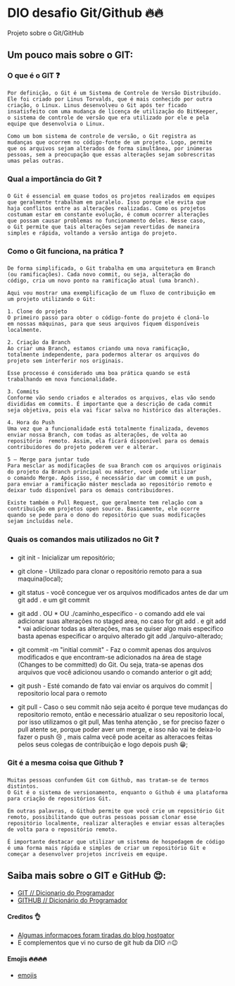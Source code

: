 # DIO desafio Git/Github 🔥🔥
Projeto sobre o Git/GitHub

## Um pouco mais sobre o GIT:
### O que é o GIT ❓
    Por definição, o Git é um Sistema de Controle de Versão Distribuído. 
    Ele foi criado por Linus Torvalds, que é mais conhecido por outra 
    criação, o Linux. Linus desenvolveu o Git após ter ficado 
    insatisfeito com uma mudança de licença de utilização do BitKeeper, 
    o sistema de controle de versão que era utilizado por ele e pela 
    equipe que desenvolvia o Linux.

    Como um bom sistema de controle de versão, o Git registra as 
    mudanças que ocorrem no código-fonte de um projeto. Logo, permite 
    que os arquivos sejam alterados de forma simultânea, por inúmeras 
    pessoas, sem a preocupação que essas alterações sejam sobrescritas 
    umas pelas outras.


### Qual a importância do Git ❓
    O Git é essencial em quase todos os projetos realizados em equipes 
    que geralmente trabalham em paralelo. Isso porque ele evita que 
    haja conflitos entre as alterações realizadas. Como os projetos 
    costumam estar em constante evolução, é comum ocorrer alterações 
    que possam causar problemas no funcionamento deles. Nesse caso, 
    o Git permite que tais alterações sejam revertidas de maneira 
    simples e rápida, voltando a versão antiga do projeto.

### Como o Git funciona, na prática ❓
    De forma simplificada, o Git trabalha em uma arquitetura em Branch 
    (ou ramificações). Cada novo commit, ou seja, alteração do 
    código, cria um novo ponto na ramificação atual (uma branch).

    Aqui vou mostrar uma exemplificação de um fluxo de contribuição em 
    um projeto utilizando o Git:

    1. Clone do projeto
    O primeiro passo para obter o código-fonte do projeto é cloná-lo 
    em nossas máquinas, para que seus arquivos fiquem disponíveis 
    localmente.

    2. Criação da Branch
    Ao criar uma Branch, estamos criando uma nova ramificação, 
    totalmente independente, para podermos alterar os arquivos do 
    projeto sem interferir nos originais.

    Esse processo é considerado uma boa prática quando se está 
    trabalhando em nova funcionalidade.

    3. Commits
    Conforme vão sendo criados e alterados os arquivos, elas vão sendo 
    divididas em commits. É importante que a descrição de cada commit 
    seja objetiva, pois ela vai ficar salva no histórico das alterações.

    4. Hora do Push
    Uma vez que a funcionalidade está totalmente finalizada, devemos 
    enviar nossa Branch, com todas as alterações, de volta ao 
    repositório  remoto. Assim, ela ficará disponível para os demais 
    contribuidores do projeto poderem ver e alterar.

    5 – Merge para juntar tudo
    Para mesclar as modificações de sua Branch com os arquivos originais 
    do projeto da Branch principal ou máster, você pode utilizar 
    o comando Merge. Após isso, é necessário dar um commit e um push, 
    para enviar a ramificação máster mesclada ao repositório remoto e 
    deixar tudo disponível para os demais contribuidores.

    Existe também o Pull Request, que geralmente tem relação com a 
    contribuição em projetos open source. Basicamente, ele ocorre 
    quando se pede para o dono do repositório que suas modificações 
    sejam incluídas nele.

### Quais os comandos mais utilizados no Git ❓
 - git init - Inicializar um repositório;

 - git clone - Utilizado para clonar o repositório remoto para a sua maquina(local);

 - git status - você concegue ver os arquivos modificados antes de dar um git add . e um git commit  

 - git add . OU * OU ./caminho_especifico - o comando add ele vai adicionar suas alterações no staged area, no caso for git add . e git add * vai adicionar todas as alterações, mas se quiser algo mais especifico basta apenas especificar o arquivo alterado git add ./arquivo-alterado;

 - git commit -m "initial commit" - Faz o commit apenas dos arquivos modificados e que encontram-se adicionados na área de stage (Changes to be committed) do Git. Ou seja, trata-se apenas dos arquivos que você adicionou usando o comando anterior o git add; 

- git push - Esté comando de fato vai enviar os arquivos do commit | repositorio local para o remoto

 - git pull - Caso o seu commit não seja aceito é porque teve mudanças do repositorio remoto, então e necessário atualizar o seu repositorio local, por isso utilizamos o git pull, Mas tenha atenção , se for preciso fazer o pull atente se, porque poder aver um merge, e isso não vai te deixa-lo fazer o push 😢 , mais calma vecê pode aceitar as alteracoes feitas pelos seus colegas de contribuição e logo depois push 😁;

 ### Git é a mesma coisa que Github ❓
    Muitas pessoas confundem Git com Github, mas tratam-se de termos distintos. 
    O Git é o sistema de versionamento, enquanto o Github é uma plataforma 
    para criação de repositórios Git.

    Em outras palavras, o Github permite que você crie um repositório Git 
    remoto, possibilitando que outras pessoas possam clonar esse 
    repositório localmente, realizar alterações e enviar essas alterações 
    de volta para o repositório remoto.

    É importante destacar que utilizar um sistema de hospedagem de código 
    é uma forma mais rápida e simples de criar um repositório Git e 
    começar a desenvolver projetos incríveis em equipe.

## Saiba mais sobre o GIT e GitHub 😍:
- [GIT // Dicionario do Programador](https://www.youtube.com/watch?v=za5KWZ5pRag&t=5s)
- [GITHUB // Dicionário do Programador](https://www.youtube.com/watch?v=myQuetgSEsY)

#### Creditos 👌
- [Algumas informaçoes foram tiradas do blog hostgator](https://www.hostgator.com.br/blog/git-o-sistema-de-controle/) 
- E complementos que vi no curso de git hub da DIO 🔥😉

#### Emojis 🔥🔥🔥🔥
 - [emojis](https://dev.to/nikolab/complete-list-of-github-markdown-emoji-markup-5aia)